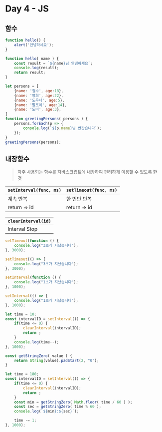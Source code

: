 # Day 4 - JS
## 함수
```js
function hello() {
    alert('안녕하세요');
}

function hello( name ) {
    const result = `${name}님 안녕하세요`;
    console.log(result);
    return result;
}
```

```js
let persons = [
    {name: '철수', age:18},
    {name: '영희', age:22},
    {name: '도우너', age:5},
    {name: '말포이', age:14},
    {name: '도비', age:3},
]
function greetingPersons( persons ) {
    persons.forEach(p => {
        console.log(`${p.name}님 반갑습니다`);
    });
}
greetingPersons(persons);
```

## 내장함수
> 자주 사용되는 함수를 자바스크립트에 내장하여 편리하게 이용할 수 있도록 한 것

| `setInterval(func, ms)` | `setTimeout(func, ms)` |
| ----------------------- | ---------------------- |
| 계속 반복               | 한 번만 반복           |
| return => id            | return => id           |

| `clearInterval(id)` |
| ------------------- |
| Interval Stop       |

```js
setTimeout(function () {
    console.log("3초가 지났습니다");
}, 3000);

setTimeout(() => {
    console.log("3초가 지났습니다");
}, 3000);

setInterval(function () {
    console.log("1초가 지났습니다");
}, 1000);

setInterval(() => {
    console.log("1초가 지났습니다");
}, 1000);
```
```js
let time = 10;
const intervalID = setInterval(() => {
    if(time <= 0) {
        clearInterval(intervalID);
        return ;
    }
    console.log(time--);
}, 1000);
```
```js
const getStringZero( value ) {
    return String(value).padStart(2, "0");
}

let time = 180;
const intervalID = setInterval(() => {
    if(time <= 0) {
        clearInterval(intervalID);
        return ;
    }
    const min = getStringZero( Math.floor( time / 60 ) );
    const sec = getStringZero( time % 60 );
    console.log(`${min}:${sec}`);

    time -= 1;
}, 1000);
```